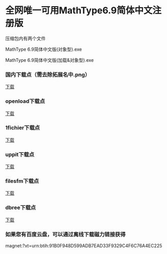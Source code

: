 # 全网唯一可用MathType6.9简体中文注册版

压缩包内有两个文件

MathType 6.9简体中文版(对象型).exe

MathType 6.9简体中文版(加载&对象型).exe

### 国内下载点（需去除拓展名中.png）
<a href="http://download.cloud.189.cn/v5/downloadFile.action?downloadRequest=1_97D2C63FD99601619D4C5376165ECFC0F83EAE9CD619FCEA24656B1338025D70B50DD91C74C01FC89360113571A36E7F0B0B0833B9C13BB91184299D8AF92C4DEAEBC9B6FEC9727412278283CED2727DB6150FC4">下载</a>

### openload下载点
<a href="https://openload.co/f/ox2e-jWLU44/MathType6.9_0.7z">下载</a>

### 1fichier下载点
<a href="https://1fichier.com/?4wa2tj3w4c">下载</a>

### uppit下载点
<a href="http://uppit.com/c8lrfpko3kxn">下载</a>

### filesfm下载点
<a href="https://files.fm/u/3auu4ss8">下载</a>

### dbree下载点
<a href="https://dbr.ee/mswM">下载</a>

### 如果您有百度云盘，可以通过离线下载磁力链接获得
magnet:?xt=urn:btih:91B0F948D599ADB7EAD33F9329C4F6C76A4EC225
